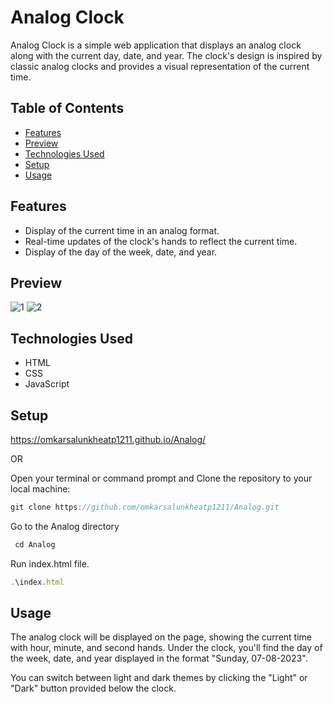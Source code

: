 # Analog Clock

Analog Clock is a simple web application that displays an analog clock along with the current day, date, and year. The clock's design is inspired by classic analog clocks and provides a visual representation of the current time.

## Table of Contents

- [Features](#features)
- [Preview](#Preview)
- [Technologies Used](#technologies-used)
- [Setup](#Setup)
- [Usage](#usage)

## Features

- Display of the current time in an analog format.
- Real-time updates of the clock's hands to reflect the current time.
- Display of the day of the week, date, and year.

## Preview

![1](https://github.com/omkarsalunkheatp1211/Analog/assets/96873232/0926ceee-47b2-4312-bc91-b25a99c64abf)
![2](https://github.com/omkarsalunkheatp1211/Analog/assets/96873232/abb36903-47b6-4698-9095-00f97d979607)

## Technologies Used

- HTML
- CSS
- JavaScript

## Setup 
https://omkarsalunkheatp1211.github.io/Analog/

OR

Open your terminal or command prompt and Clone the repository to your local machine:
```javascript
git clone https://github.com/omkarsalunkheatp1211/Analog.git
```
Go to the Analog directory
```javascript
 cd Analog
```
Run index.html file.
```javascript
.\index.html
```
## Usage

The analog clock will be displayed on the page, showing the current time with hour, minute, and second hands. Under the clock, you'll find the day of the week, date, and year displayed in the format "Sunday, 07-08-2023".

You can switch between light and dark themes by clicking the "Light" or "Dark" button provided below the clock.
